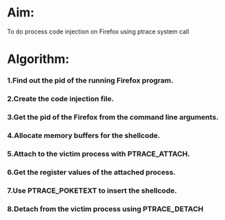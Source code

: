 # Aim:
To do process code injection on Firefox using ptrace system call
# Algorithm:
### 1.Find out the pid of the running Firefox program.
### 2.Create the code injection file.
### 3.Get the pid of the Firefox from the command line arguments.
### 4.Allocate memory buffers for the shellcode.
### 5.Attach to the victim process with PTRACE_ATTACH.
### 6.Get the register values of the attached process.
### 7.Use PTRACE_POKETEXT to insert the shellcode.
### 8.Detach from the victim process using PTRACE_DETACH
